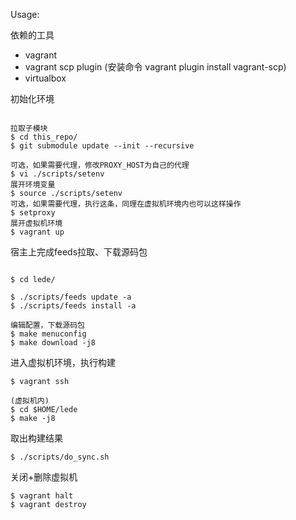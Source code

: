 Usage:

依赖的工具

- vagrant
- vagrant scp plugin (安装命令 vagrant plugin install vagrant-scp)
- virtualbox


初始化环境

```

拉取子模块
$ cd this_repo/
$ git submodule update --init --recursive

可选，如果需要代理，修改PROXY_HOST为自己的代理
$ vi ./scripts/setenv
展开环境变量
$ source ./scripts/setenv
可选，如果需要代理，执行这条，同理在虚拟机环境内也可以这样操作
$ setproxy
展开虚拟机环境
$ vagrant up
```

宿主上完成feeds拉取、下载源码包

```

$ cd lede/

$ ./scripts/feeds update -a
$ ./scripts/feeds install -a

编辑配置，下载源码包
$ make menuconfig
$ make download -j8
```

进入虚拟机环境，执行构建

```
$ vagrant ssh

(虚拟机内)
$ cd $HOME/lede
$ make -j8
```

取出构建结果

```
$ ./scripts/do_sync.sh
```

关闭+删除虚拟机
```
$ vagrant halt
$ vagrant destroy
```
